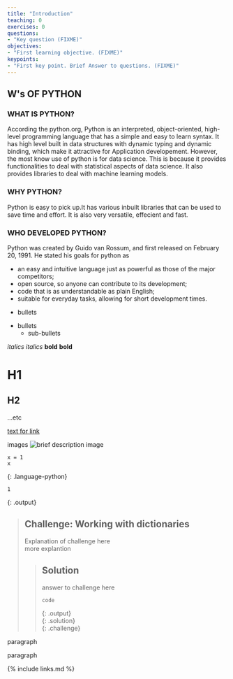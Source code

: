 ```yaml
---
title: "Introduction"
teaching: 0
exercises: 0
questions:
- "Key question (FIXME)"
objectives:
- "First learning objective. (FIXME)"
keypoints:
- "First key point. Brief Answer to questions. (FIXME)"
---
```


## W's OF PYTHON

### WHAT IS PYTHON?

According the python.org, Python is an interpreted, object-oriented, high-level programming language that has a simple and easy to learn syntax. It has high level built in data structures with dynamic typing and dynamic binding, which make it attractive for Application developement. However, the most know use of python is for data science. This is because it provides functionalities to deal with statistical aspects of data science. It also provides libraries to deal with machine learning models. 

### WHY PYTHON?

Python is easy to pick up.It has various inbuilt libraries that can be used to save time and effort. It is also very versatile, effecient and fast.

### WHO DEVELOPED PYTHON?

Python was created by Guido van Rossum, and first released on February 20, 1991. He stated his goals for python as 
- an easy and intuitive language just as powerful as those of the major competitors;
- open source, so anyone can contribute to its development;
- code that is as understandable as plain English;
- suitable for everyday tasks, allowing for short development times.

* bullets
- bullets
  - sub-bullets

*italics*
_italics_
**bold**
__bold__

# H1
## H2 
...etc

[text for link](https://...)

images
![brief description image](../fig/file-name.png)
~~~
x = 1
x
~~~
{: .language-python}

~~~
1
~~~
{: .output}

> ## Challenge: Working with dictionaries  
> 
> Explanation of challenge here  
> more explantion  
> > ## Solution  
> > 
> > answer to challenge here  
> > ~~~  
> > code   
> > ~~~  
> > {: .output}    
> {: .solution}  
{: .challenge}  

paragraph

paragraph


{% include links.md %}

